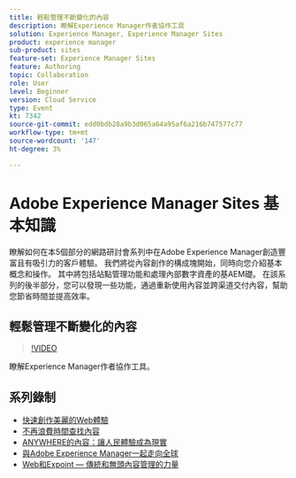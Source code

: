 ```yaml
---
title: 輕鬆管理不斷變化的內容
description: 瞭解Experience Manager作者協作工具
solution: Experience Manager, Experience Manager Sites
product: experience manager
sub-product: sites
feature-set: Experience Manager Sites
feature: Authoring
topic: Collaboration
role: User
level: Beginner
version: Cloud Service
type: Event
kt: 7342
source-git-commit: edd0bdb28a9b3d065a64a95af6a216b747577c77
workflow-type: tm+mt
source-wordcount: '147'
ht-degree: 3%

---
```


# Adobe Experience Manager Sites 基本知識

瞭解如何在本5個部分的網路研討會系列中在Adobe Experience Manager創造豐富且有吸引力的客戶體驗。 我們將從內容創作的構成塊開始，同時向您介紹基本概念和操作。 其中將包括站點管理功能和處理內部數字資產的基AEM礎。 在該系列的後半部分，您可以發現一些功能，通過重新使用內容並跨渠道交付內容，幫助您節省時間並提高效率。

## 輕鬆管理不斷變化的內容

>[!VIDEO](https://video.tv.adobe.com/v/332127/?quality=12&learn=on&hidetitle=true)

瞭解Experience Manager作者協作工具。

## 系列錄制

* [快速創作美麗的Web體驗](authoring-fundamentals.md)
* [不再浪費時間查找內容](media-library-administration.md)
* [ANYWHERE的內容：讓人民體驗成為現實](omnichannel-experiences.md)
* [與Adobe Experience Manager一起走向全球](multi-site-management-web-translation.md)
* [Web和Expoint — 傳統和無頭內容管理的力量](traditional-headless-content-management.md)

